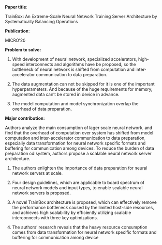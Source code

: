 **Paper title:**

TrainBox: An Extreme-Scale Neural Network Training Server Architecture by
Systematically Balancing Operations

**Publication:**

MICRO’20

**Problem to solve:**

1.  With development of neural network, specialized accelerators, high-speed
    interconnects and algorithms have be proposed, so the bottleneck of neural
    network is shifted from computation and inter-accelerator communication to
    data preparation.

2.  The data augmentation can not be skipped for it is one of the important
    hyperparameters. And because of the huge requirements for memory, augmented
    data can’t be stored in device in advance.

3.  The model computation and model synchronization overlap the overhead of data
    preparation.

**Major contribution:**

Authors analyze the main consumption of lager scale neural network, and find
that the overhead of computation over system has shifted from model computation
and inter-accelerator communication to data preparation, especially data
transformation for neural network specific formats and buffering for
communication among devices. To reduce the burden of data preparation od system,
authors propose a scalable neural network server architecture.

1.  The authors enlighten the importance of data preparation for neural network
    servers at scale.

2.  Four design guidelines, which are applicable to board spectrum of neural
    network models and input types, to enable scalable neural network servers is
    proposed.

3.  A novel TrainBox architecture is proposed, which can effectively remove the
    performance bottleneck caused by the limited host-side resources, and
    achieves high scalability by efficiently utilizing scalable interconnects
    with three key optimizations.

4.  The authors’ research reveals that the heavy resource consumption comes from
    data transformation for neural network specific formats and buffering for
    communication among device
